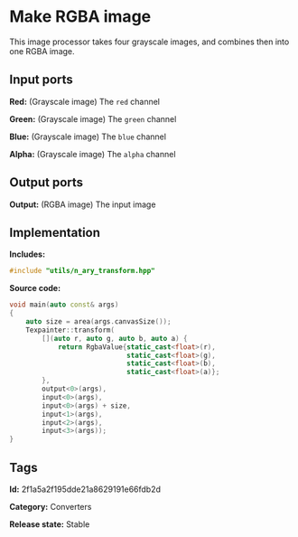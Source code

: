 # Make RGBA image

This image processor takes four grayscale images, and combines then into one  RGBA image.

## Input ports

__Red:__ (Grayscale image) The `red` channel

__Green:__ (Grayscale image) The `green` channel

__Blue:__ (Grayscale image) The `blue` channel

__Alpha:__ (Grayscale image) The `alpha` channel

## Output ports

__Output:__ (RGBA image) The input image

## Implementation

__Includes:__ 

```c++
#include "utils/n_ary_transform.hpp"
```

__Source code:__ 

```c++
void main(auto const& args)
{
	auto size = area(args.canvasSize());
	Texpainter::transform(
	    [](auto r, auto g, auto b, auto a) {
		    return RgbaValue{static_cast<float>(r),
		                     static_cast<float>(g),
		                     static_cast<float>(b),
		                     static_cast<float>(a)};
	    },
	    output<0>(args),
	    input<0>(args),
	    input<0>(args) + size,
	    input<1>(args),
	    input<2>(args),
	    input<3>(args));
}
```

## Tags

__Id:__ 2f1a5a2f195dde21a8629191e66fdb2d

__Category:__ Converters

__Release state:__ Stable